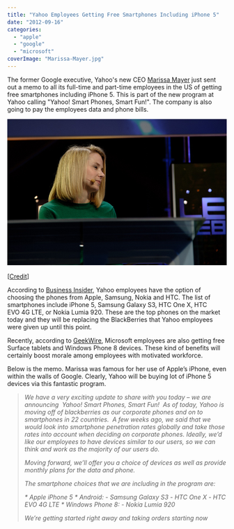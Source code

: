 ```yaml
---
title: "Yahoo Employees Getting Free Smartphones Including iPhone 5"
date: "2012-09-16"
categories: 
  - "apple"
  - "google"
  - "microsoft"
coverImage: "Marissa-Mayer.jpg"
---
```


The former Google executive, Yahoo's new CEO [Marissa Mayer](http://icosmogeek.com/10-things-to-know-about-ex-googler-new-yahoo-ceo-marissa-mayer/) just sent out a memo to all its full-time and part-time employees in the US of getting free smartphones including iPhone 5. This is part of the new program at Yahoo calling "Yahoo! Smart Phones, Smart Fun!". The company is also going to pay the employees data and phone bills.

[![](images/Marissa-Mayer.jpg "Marissa Mayer")](http://iCosmoGeek.com/yahoo-employees-getting-free-smartphones-including-iphone-5/marissa-mayer/)

\[[Credit](http://www.flickr.com/photos/leweb3/6476473075/sizes/z/in/photostream/)\]

According to [Business Insider](http://www.businessinsider.com/marissa-mayer-just-gave-every-yahoo-employee-an-iphone-5-2012-9), Yahoo employees have the option of choosing the phones from Apple, Samsung, Nokia and HTC. The list of smartphones include iPhone 5, Samsung Galaxy S3, HTC One X, HTC EVO 4G LTE, or Nokia Lumia 920. These are the top phones on the market today and they will be replacing the BlackBerries that Yahoo employees were given up until this point.

Recently, according to [GeekWire](http://www.geekwire.com/2012/microsoft-employees-surface-tablets-work-pcs-windows-phone-8/), Microsoft employees are also getting free Surface tablets and Windows Phone 8 devices. These kind of benefits will certainly boost morale among employees with motivated workforce.

Below is the memo. Marissa was famous for her use of Apple’s iPhone, even within the walls of Google. Clearly, Yahoo will be buying lot of iPhone 5 devices via this fantastic program.

> _We have a very exciting update to share with you today – we are announcing  Yahoo! Smart Phones, Smart Fun!  As of today, Yahoo is moving off of blackberries as our corporate phones and on to smartphones in 22 countries.  A few weeks ago, we said that we would look into smartphone penetration rates globally and take those rates into account when deciding on corporate phones. Ideally, we’d like our employees to have devices similar to our users, so we can think and work as the majority of our users do._
> 
> _Moving forward, we’ll offer you a choice of devices as well as provide monthly plans for the data and phone._
> 
> _The smartphone choices that we are including in the program are:_
> 
> _\* Apple iPhone 5_ _\* Android:_ _\- Samsung Galaxy S3_ _\- HTC One X_ _\- HTC EVO 4G LTE_ _\* Windows Phone 8:_ _\- Nokia Lumia 920_
> 
> _We’re getting started right away and taking orders starting now_
